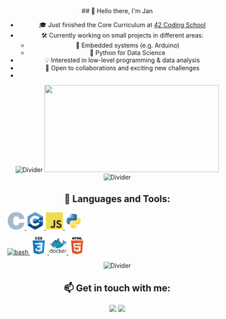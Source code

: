 
<div align="center">
  ## 👋 Hello there, I'm Jan
  
  - 🎓 Just finished the Core Curriculum at [42 Coding School](https://42heilbronn.de/)
  - 🛠️ Currently working on small projects in different areas:
    - 🔌 Embedded systems (e.g. Arduino)
    - 🐍 Python for Data Science
  - 💡 Interested in low-level programming & data analysis
  - 🚀 Open to collaborations and exciting new challenges
  - 
  <img src="https://user-images.githubusercontent.com/74038190/212284100-561aa473-3905-4a80-b561-0d28506553ee.gif"  alt="Divider"/>
  <img src="https://media.giphy.com/media/dWesBcTLavkZuG35MI/giphy.gif" width="400" height="200"/>
  <img src="https://user-images.githubusercontent.com/74038190/212284100-561aa473-3905-4a80-b561-0d28506553ee.gif"  alt="Divider"/>
  
   ## 🚀 Languages and Tools:
  <p align="left"> <a href="https://www.cprogramming.com/" target="_blank" rel="noreferrer"> <img src="https://raw.githubusercontent.com/devicons/devicon/master/icons/c/c-original.svg" alt="c" width="40" height="40"/> </a> <a href="https://www.w3schools.com/cpp/" target="_blank" rel="noreferrer"> <img src="https://raw.githubusercontent.com/devicons/devicon/master/icons/cplusplus/cplusplus-original.svg" alt="cplusplus" width="40" height="40"/> </a> <a href="https://developer.mozilla.org/en-US/docs/Web/JavaScript" target="_blank" rel="noreferrer"> <img src="https://raw.githubusercontent.com/devicons/devicon/master/icons/javascript/javascript-original.svg" alt="javascript" width="40" height="40"/> </a> <a href="https://www.python.org" target="_blank" rel="noreferrer"> <img src="https://raw.githubusercontent.com/devicons/devicon/master/icons/python/python-original.svg" alt="python" width="40" height="40"/> </a> </p>
  <p align="left"> <a href="https://www.gnu.org/software/bash/" target="_blank" rel="noreferrer"> <img src="https://www.vectorlogo.zone/logos/gnu_bash/gnu_bash-icon.svg" alt="bash" width="40" height="40"/> </a> <a href="https://www.w3schools.com/css/" target="_blank" rel="noreferrer"> <img src="https://raw.githubusercontent.com/devicons/devicon/master/icons/css3/css3-original-wordmark.svg" alt="css3" width="40" height="40"/> </a> <a href="https://www.docker.com/" target="_blank" rel="noreferrer"> <img src="https://raw.githubusercontent.com/devicons/devicon/master/icons/docker/docker-original-wordmark.svg" alt="docker" width="40" height="40"/> </a> <a href="https://www.w3.org/html/" target="_blank" rel="noreferrer"> <img src="https://raw.githubusercontent.com/devicons/devicon/master/icons/html5/html5-original-wordmark.svg" alt="html5" width="40" height="40"/> </a> </p>
  
   <img src="https://user-images.githubusercontent.com/74038190/212284100-561aa473-3905-4a80-b561-0d28506553ee.gif"  alt="Divider"/>
  
  ## 📫 Get in touch with me:
  
  [<img src="https://cdn.jsdelivr.net/gh/devicons/devicon/icons/linkedin/linkedin-original.svg" width="30"/>](https://www.linkedin.com/in/deinprofil/) [<img src="https://upload.wikimedia.org/wikipedia/commons/4/4e/Gmail_Icon.png" width="30"/>](mailto:jani.saenger@gmail.com)
</div>
